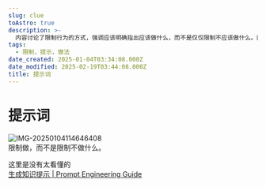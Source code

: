 ```yaml
---
slug: clue
toAstro: true
description: >-
  内容讨论了限制行为的方式，强调应该明确指出应该做什么，而不是仅仅限制不应该做什么。同时，提到了一个关于生成知识提示的资源链接，该链接指向一个关于提示工程技术的指南，可能有助于理解如何有效地使用提示来生成知识。
tags:
  - 限制，提示，做法
date_created: 2025-01-04T03:34:08.000Z
date_modified: 2025-02-19T03:44:08.000Z
title: 提示词
---
```


# 提示词

![IMG-20250104114646408](/mdImages/IMG-20250104114646408.png)  
限制做，而不是限制不做什么。

这里是没有太看懂的  
[生成知识提示 | Prompt Engineering Guide<!-- -->](<https://www.promptingguide.ai/zh/techniques/knowledge>)

